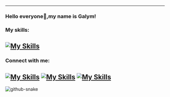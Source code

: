 ------------------------------------------------------------------------------------------------------------------
### Hello everyone👋,my name is Galym!
### My skills:
[![My Skills](https://skillicons.dev/icons?i=js,react,mongodb,java,mysql,github,linux,windows,figma,tailwind)](https://skillicons.dev)
------------------------------------------------------------------------------------------------------------------
### Connect with me:
[![My Skills](https://skillicons.dev/icons?i=gmail)](https://mail.google.com/mail/u/0/#search/galymsakitzhan%40gmail.com)
[![My Skills](https://skillicons.dev/icons?i=linkedin)](https://www.linkedin.com/in/galym-sakitzhan-78a0a8296/)
[![My Skills](https://skillicons.dev/icons?i=github)](https://www.github.com/iframer/)
------------------------------------------------------------------------------------------------------------------

<picture>
  <source media="(prefers-color-scheme: dark)" srcset="https://raw.githubusercontent.com/tobiasmeyhoefer/tobiasmeyhoefer/output/github-snake-dark.svg" />
  <source media="(prefers-color-scheme: light)" srcset="https://raw.githubusercontent.com/tobiasmeyhoefer/tobiasmeyhoefer/output/github-snake.svg" />
  <img alt="github-snake" src="https://raw.githubusercontent.com/tobiasmeyhoefer/tobiasmeyhoefer/output/github-snake.svg" />
</picture>
